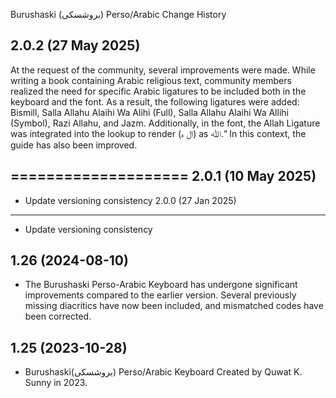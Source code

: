 Burushaski (بروشسکی) Perso/Arabic Change History

2.0.2 (27 May 2025)
-----------------
At the request of the community, several improvements were made. While writing a book containing Arabic religious text, community members realized the need for specific Arabic ligatures to be included both in the keyboard and the font. As a result, the following ligatures were added: Bismill, Salla Allahu Alaihi Wa Alihi (Full), Salla Allahu Alaihi Wa Allihi (Symbol), Razi Allahu, and Jazm. Additionally, in the font, the Allah Ligature was integrated into the lookup to render (ال ہ) as ﷲ." In this context, the guide has also been improved. 

====================
2.0.1 (10 May 2025)
-----------------
* Update versioning consistency
2.0.0 (27 Jan 2025)
-----------------
* Update versioning consistency

1.26 (2024-08-10)
----------------
* The Burushaski Perso-Arabic Keyboard has undergone significant improvements compared to the earlier version. Several previously missing diacritics have now been included, and mismatched codes have been corrected. 
   
1.25 (2023-10-28)
----------------
* Burushaski(بروشسکی) Perso/Arabic Keyboard Created by Quwat K. Sunny in 2023. 
